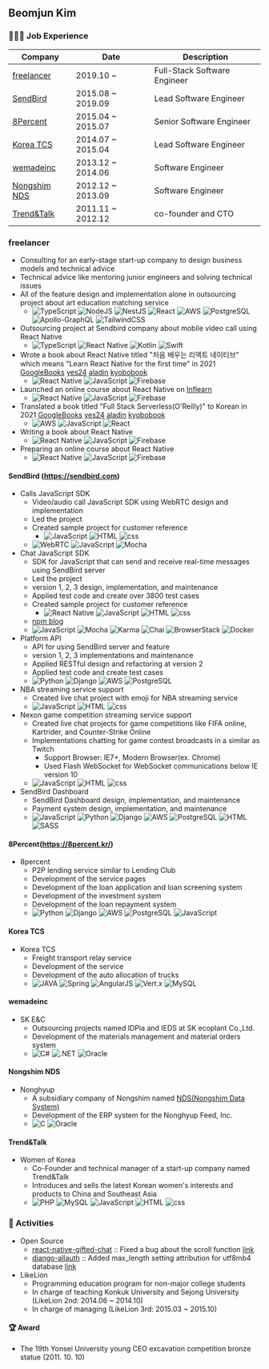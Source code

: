 ## Beomjun Kim


### 🧑🏻‍💻 Job Experience

| Company | Date  | Description |
| --- | --- | --- |
| [freelancer](https://github.com/Alchemist85K/Alchemist85K/blob/main/about-en.md#freelancer)  | 2019.10 ~   | Full-Stack Software Engineer |
| [SendBird](https://github.com/Alchemist85K/Alchemist85K/blob/main/RESUME.md#sendbird-httpssendbirdcom)  | 2015.08 ~ 2019.09  | Lead Software Engineer  |
| [8Percent](https://github.com/Alchemist85K/Alchemist85K/blob/main/RESUME.md#8percenthttps8percentkr)  | 2015.04 ~ 2015.07  |  Senior Software Engineer |
| [Korea TCS](https://github.com/Alchemist85K/Alchemist85K/blob/main/RESUME.md#korea-tcs)  | 2014.07 ~ 2015.04  | Lead Software Engineer |
| [wemadeinc](https://github.com/Alchemist85K/Alchemist85K/blob/main/RESUME.md#wemadeinc)  | 2013.12 ~ 2014.06  | Software Engineer |
| [Nongshim NDS](https://github.com/Alchemist85K/Alchemist85K/blob/main/RESUME.md#nongshim-nds) | 2012.12 ~ 2013.09  | Software Engineer |
| [Trend&Talk](https://github.com/Alchemist85K/Alchemist85K/blob/main/RESUME.md#trendtalk)  | 2011.11 ~ 2012.12  | co-founder and CTO |

### freelancer 
- Consulting for an early-stage start-up company to design business models and technical advice
- Technical advice like mentoring junior engineers and solving technical issues
- All of the feature design and implementation alone in outsourcing project about art education matching service
  - ![TypeScript](https://img.shields.io/badge/TypeScript-007acc?style=flat-square&logo=TypeScript&logoColor=white) ![NodeJS](https://img.shields.io/badge/NodeJS-3c873a?style=flat-square&logo=node.js&logoColor=white) ![NestJS](https://img.shields.io/badge/nestjs-%23E0234E.svg?style=flat-square&logo=nestjs&logoColor=white) ![React](https://img.shields.io/badge/React-61DBFB?style=flat-square&logo=React&logoColor=black) ![AWS](https://img.shields.io/badge/AWS-e47911?style=flat-square&logo=amazon-AWS&logoColor=white) ![PostgreSQL](https://img.shields.io/badge/PostgreSQL-blue?style=flat-square&logo=PostgreSQL&logoColor=white) ![Apollo-GraphQL](https://img.shields.io/badge/-ApolloGraphQL-311C87?style=flat-square&logo=apollo-graphql) ![TailwindCSS](https://img.shields.io/badge/tailwindcss-%2338B2AC.svg?style=flat-square&logo=tailwind-css&logoColor=white)
- Outsourcing project at Sendbird company about mobile video call using React Native
  - ![TypeScript](https://img.shields.io/badge/TypeScript-007acc?style=flat-square&logo=TypeScript&logoColor=white) ![React Native](https://img.shields.io/badge/ReactNative-61DBFB?style=flat-square&logo=React&logoColor=black) ![Kotlin](https://img.shields.io/badge/kotlin-%230095D5.svg?style=flat-square&logo=kotlin&logoColor=white) ![Swift](https://img.shields.io/badge/swift-F54A2A?style=flat-square&logo=swift&logoColor=white)
- Wrote a book about React Native titled "처음 배우는 리액트 네이티브" which means "Learn React Native for the first time" in 2021 [GoogleBooks](https://bit.ly/book-first-rn) [yes24](http://www.yes24.com/Product/Goods/97163575) [aladin](https://www.aladin.co.kr/shop/wproduct.aspx?ItemId=262548791) [kyobobook](http://www.kyobobook.co.kr/product/detailViewKor.laf?ejkGb=KOR&mallGb=KOR&barcode=9791162243879&orderClick=LEa&Kc=)
  - ![React Native](https://img.shields.io/badge/ReactNative-61DBFB?style=flat-square&logo=React&logoColor=black) ![JavaScript](https://img.shields.io/badge/JavaScript-yellow?style=flat-square&logo=JavaScript&logoColor=white) ![Firebase](https://img.shields.io/badge/Firebase-039BE5?style=flat-square&logo=Firebase&logoColor=white)
- Launched an online course about React Native on [Inflearn](https://bit.ly/inflearn-rn)
  - ![React Native](https://img.shields.io/badge/ReactNative-61DBFB?style=flat-square&logo=React&logoColor=black) ![JavaScript](https://img.shields.io/badge/JavaScript-yellow?style=flat-square&logo=JavaScript&logoColor=white) ![Firebase](https://img.shields.io/badge/Firebase-039BE5?style=flat-square&logo=Firebase&logoColor=white)
- Translated a book titled "Full Stack Serverless(O'Reilly)" to Korean in 2021 [GoogleBooks](https://bit.ly/book-serverless-ko) [yes24](http://www.yes24.com/Product/Goods/102277870?OzSrank=1) [aladin](https://www.aladin.co.kr/shop/wproduct.aspx?ItemId=273792606) [kyobobook](http://www.kyobobook.co.kr/product/detailViewKor.laf?ejkGb=KOR&mallGb=KOR&barcode=9791162244487&orderClick=LAG&Kc=)
  - ![AWS](https://img.shields.io/badge/AWS-e47911?style=flat-square&logo=amazon-AWS&logoColor=white) ![JavaScript](https://img.shields.io/badge/JavaScript-yellow?style=flat-square&logo=JavaScript&logoColor=white) ![React](https://img.shields.io/badge/React-61DBFB?style=flat-square&logo=React&logoColor=black) 
- Writing a book about React Native
  - ![React Native](https://img.shields.io/badge/ReactNative-61DBFB?style=flat-square&logo=React&logoColor=black) ![JavaScript](https://img.shields.io/badge/JavaScript-yellow?style=flat-square&logo=JavaScript&logoColor=white) ![Firebase](https://img.shields.io/badge/Firebase-039BE5?style=flat-square&logo=Firebase&logoColor=white)
- Preparing an online course about React Native
  - ![React Native](https://img.shields.io/badge/ReactNative-61DBFB?style=flat-square&logo=React&logoColor=black) ![JavaScript](https://img.shields.io/badge/JavaScript-yellow?style=flat-square&logo=JavaScript&logoColor=white) ![Firebase](https://img.shields.io/badge/Firebase-039BE5?style=flat-square&logo=Firebase&logoColor=white)


#### SendBird (https://sendbird.com)
- Calls JavaScript SDK 
    - Video/audio call JavaScript SDK using WebRTC design and implementation
    - Led the project
    - Created sample project for customer reference
        - ![JavaScript](https://img.shields.io/badge/JavaScript-yellow?style=flat-square&logo=JavaScript&logoColor=white) ![HTML](https://img.shields.io/badge/HTML-FF0000?style=flat-square&logo=html5&logoColor=white) ![css](https://img.shields.io/badge/CSS-264BDD?style=flat-square&logo=css3&logoColor=white) 
    - ![WebRTC](https://img.shields.io/badge/WebRTC-303443?style=flat-square&logo=webrtc&logoColor=white) ![JavaScript](https://img.shields.io/badge/JavaScript-yellow?style=flat-square&logo=javascript&logoColor=white) ![Mocha](https://img.shields.io/badge/Mocha-bea493?style=flat-square&logo=Mocha&logoColor=white)
- Chat JavaScript SDK 
    - SDK for JavaScript that can send and receive real-time messages using SendBird server
    - Led the project
    - version 1, 2, 3 design, implementation, and maintenance
    - Applied test code and create over 3800 test cases
    - Created sample project for customer reference
        - ![React Native](https://img.shields.io/badge/ReactNative-61DBFB?style=flat-square&logo=React&logoColor=black) ![JavaScript](https://img.shields.io/badge/JavaScript-yellow?style=flat-square&logo=JavaScript&logoColor=white) ![HTML](https://img.shields.io/badge/HTML-FF0000?style=flat-square&logo=html5&logoColor=white) ![css](https://img.shields.io/badge/CSS-264BDD?style=flat-square&logo=css3&logoColor=white) 
    - [npm blog](https://blog.npmjs.org/post/172386391335/customer-convos-sendbird.html)
    - ![JavaScript](https://img.shields.io/badge/JavaScript-yellow?style=flat-square&logo=javascript&logoColor=white) ![Mocha](https://img.shields.io/badge/Mocha-bea493?style=flat-square&logo=Mocha&logoColor=white) ![Karma](https://img.shields.io/badge/Karma-41BFAE?style=flat-square&logo=karma&logoColor=white) ![Chai](https://img.shields.io/badge/Chai-F7EED8?style=flat-square&logo=chai&logoColor=black) ![BrowserStack](https://img.shields.io/badge/BrowserStack-142433?style=flat-square&logo=BrowserStack&logoColor=white) ![Docker](https://img.shields.io/badge/Docker-0db7ed?style=flat-square&logo=Docker&logoColor=white)
- Platform API
    - API for using SendBird server and feature
    - version 1, 2, 3 implementations and maintenance
    - Applied RESTful design and refactoring at version 2
    - Applied test code and create test cases
    - ![Python](https://img.shields.io/badge/Python-4B8BBE?style=flat-square&logo=Python&logoColor=white) ![Django](https://img.shields.io/badge/Django-092e20?style=flat-square&logo=Django&logoColor=white) ![AWS](https://img.shields.io/badge/AWS-e47911?style=flat-square&logo=amazon-aws&logoColor=white) ![PostgreSQL](https://img.shields.io/badge/PostgreSQL-blue?style=flat-square&logo=PostgreSQL&logoColor=white)
- NBA streaming service support 
    - Created live chat project with emoji for NBA streaming service
    - ![JavaScript](https://img.shields.io/badge/JavaScript-yellow?style=flat-square&logo=javascript&logoColor=white) ![HTML](https://img.shields.io/badge/HTML-FF0000?style=flat-square&logo=html5&logoColor=white) ![css](https://img.shields.io/badge/CSS-264BDD?style=flat-square&logo=css3&logoColor=white) 
- Nexon game competition streaming service support 
    - Created live chat projects for game competitions like FIFA online, Kartrider, and Counter-Strike Online
    - Implementations chatting for game contest broadcasts in a similar as Twitch
        - Support Browser: IE7+, Modern Browser(ex. Chrome)
        - Used Flash WebSocket for WebSocket communications below IE version 10
    - ![JavaScript](https://img.shields.io/badge/JavaScript-yellow?style=flat-square&logo=javascript&logoColor=white) ![HTML](https://img.shields.io/badge/HTML-FF0000?style=flat-square&logo=html5&logoColor=white) ![css](https://img.shields.io/badge/CSS-264BDD?style=flat-square&logo=css3&logoColor=white) 
- SendBird Dashboard 
    - SendBird Dashboard design, implementation, and maintenance
    - Payment system design, implementation, and maintenance
    - ![JavaScript](https://img.shields.io/badge/JavaScript-yellow?style=flat-square&logo=javascript&logoColor=white) ![Python](https://img.shields.io/badge/Python-4B8BBE?style=flat-square&logo=Python&logoColor=white) ![Django](https://img.shields.io/badge/Django-092e20?style=flat-square&logo=Django&logoColor=white) ![AWS](https://img.shields.io/badge/AWS-e47911?style=flat-square&logo=amazon-aws&logoColor=white) ![PostgreSQL](https://img.shields.io/badge/PostgreSQL-blue?style=flat-square&logo=PostgreSQL&logoColor=white) ![HTML](https://img.shields.io/badge/HTML-FF0000?style=flat-square&logo=html5&logoColor=white) ![SASS](https://img.shields.io/badge/SASS-C76594?style=flat-square&logo=sass&logoColor=white)
  
  
#### 8Percent(https://8percent.kr/)
- 8percent
    - P2P lending service similar to Lending Club
    - Development of the service pages 
    - Development of the loan application and loan screening system 
    - Development of the investment system 
    - Development of the loan repayment system
    - ![Python](https://img.shields.io/badge/Python-4B8BBE?style=flat-square&logo=Python&logoColor=white) ![Django](https://img.shields.io/badge/Django-092e20?style=flat-square&logo=Django&logoColor=white) ![AWS](https://img.shields.io/badge/AWS-e47911?style=flat-square&logo=amazon-aws&logoColor=white) ![PostgreSQL](https://img.shields.io/badge/PostgreSQL-blue?style=flat-square&logo=PostgreSQL&logoColor=white) ![JavaScript](https://img.shields.io/badge/JavaScript-yellow?style=flat-square&logo=javascript&logoColor=white)
  
    
#### Korea TCS
- Korea TCS 
    - Freight transport relay service
    - Development of the service
    - Development of the auto allocation of trucks
    - ![JAVA](https://img.shields.io/badge/JAVA-339999?style=flat-square&logo=JAVA&logoColor=white) ![Spring](https://img.shields.io/badge/Spring-69AE3E?style=flat-square&logo=Spring&logoColor=white) ![AngularJS](https://img.shields.io/badge/AngularJS-A92A2B?style=flat-square&logo=AngularJS&logoColor=white) ![Vert.x](https://img.shields.io/badge/Vert.x-5F3A8F?style=flat-square&logo=vertx&logoColor=white) ![MySQL](https://img.shields.io/badge/MySQL-00758F?style=flat-square&logo=MySQL&logoColor=white)
  
    
#### wemadeinc
- SK E&C 
    - Outsourcing projects named IDPia and IEDS at SK ecoplant Co.,Ltd.
    - Development of the materials management and material orders system
    - ![C#](https://img.shields.io/badge/C%23-994C94?style=flat-square&logo=C-sharp&logoColor=white) ![.NET](https://img.shields.io/badge/.NET-512BD4?style=flat-square&logo=dot-NET&logoColor=white) ![Oracle](https://img.shields.io/badge/Oracle-F72402?style=flat-square&logo=oracle&logoColor=white)
  
    
#### Nongshim NDS
- Nonghyup 
    - A subsidiary company of Nongshim named [NDS(Nongshim Data System)](https://nds.nongshim.co.kr/eng/main.do)
    - Development of the ERP system for the Nonghyup Feed, Inc.
    - ![C](https://img.shields.io/badge/C-E34A89?style=flat-square&logo=C&logoColor=white) ![Oracle](https://img.shields.io/badge/Oracle-F72402?style=flat-square&logo=oracle&logoColor=white)
  
  
#### Trend&Talk	
- Women of Korea
    - Co-Founder and technical manager of a start-up company named Trend&Talk
    - Introduces and sells the latest Korean women's interests and products to China and Southeast Asia
    - ![PHP](https://img.shields.io/badge/PHP-777BB3?style=flat-square&logo=PHP&logoColor=white) ![MySQL](https://img.shields.io/badge/MySQL-00758F?style=flat-square&logo=MySQL&logoColor=white) ![JavaScript](https://img.shields.io/badge/JavaScript-yellow?style=flat-square&logo=javascript&logoColor=white) ![HTML](https://img.shields.io/badge/HTML-FF0000?style=flat-square&logo=html5&logoColor=white) ![css](https://img.shields.io/badge/CSS-264BDD?style=flat-square&logo=css3&logoColor=white) 
  
  
### 🚀 Activities
- Open Source
    - [react-native-gifted-chat](https://github.com/FaridSafi/react-native-gifted-chat) :: Fixed a bug about the scroll function [link](https://github.com/FaridSafi/react-native-gifted-chat/pull/53/files)
    - [django-allauth](https://github.com/pennersr/django-allauth) :: Added max_length setting attribution for utf8mb4 database [link](https://github.com/pennersr/django-allauth/pull/1387/files)
- LikeLion
    - Programming education program for non-major college students
    - In charge of teaching Konkuk University and Sejong University (LikeLion 2nd: 2014.06 ~ 2014.10)
    - In charge of managing (LikeLion 3rd: 2015.03 ~ 2015.10)
  
  
#### 🏆 Award
- The 19th Yonsei University young CEO excavation competition bronze statue (2011. 10. 10)
  
  
